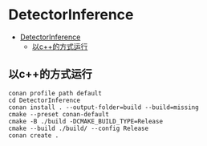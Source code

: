 # DetectorInference

- [DetectorInference](#detectorinference)
  - [以c++的方式运行](#以c的方式运行)

## 以c++的方式运行
```
conan profile path default
cd DetectorInference
conan install . --output-folder=build --build=missing
cmake --preset conan-default
cmake -B ./build -DCMAKE_BUILD_TYPE=Release
cmake --build ./build/ --config Release
conan create .
```